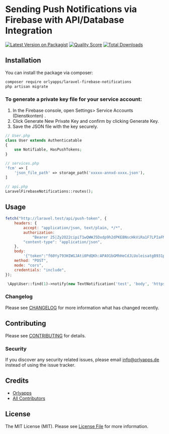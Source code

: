 # Sending Push Notifications via Firebase with API/Database Integration

[![Latest Version on Packagist](https://img.shields.io/packagist/v/orlyapps/laravel-firebase-notifications.svg?style=flat-square)](https://packagist.org/packages/orlyapps/laravel-firebase-notifications)
[![Quality Score](https://img.shields.io/scrutinizer/g/orlyapps/laravel-firebase-notifications.svg?style=flat-square)](https://scrutinizer-ci.com/g/orlyapps/laravel-firebase-notifications)
[![Total Downloads](https://img.shields.io/packagist/dt/orlyapps/laravel-firebase-notifications.svg?style=flat-square)](https://packagist.org/packages/orlyapps/laravel-firebase-notifications)

## Installation

You can install the package via composer:

```bash
composer require orlyapps/laravel-firebase-notifications
php artisan migrate
```

### To generate a private key file for your service account:
1. In the Firebase console, open Settings> Service Accounts (Dienstkonten) .
2. Click Generate New Private Key and confirm by clicking Generate Key.
3. Save the JSON file with the key securely.

```php
// User.php
class User extends Authenticatable
{
    use Notifiable, HasPushTokens;
}

// services.php
'fcm' => [
    'json_file_path' => storage_path('xxxxx-annxd-xxxx.json'),
]

// api.php
LaravelFirebaseNotifications::routes();
```

## Usage

```js
fetch("http://laravel.test/api/push-token", {
    headers: {
        accept: "application/json, text/plain, */*",
        authorization:
            "Bearer 25|Zy2O22cipiT1wQWWJ5Dxdp9h2dPKEBNscHkViRa1F7LPIaFMHjr3yR4Q6YVCp6hIRrhcavNGfHcO7EJ6",
        "content-type": "application/json",
    },
    body:
        '{"token":"f60Yy793HIWGJAti0PdQKh:APA91bGMhHeCdJLUoleisatgB931pepFq_PJp3smQvXY8ENEDiK9ldL5HhsIQ-4bCaoyd3lxndRjueWcrLhLDccCQ05_objqt4-V9HGceK0xgBsiyGG4atu8xMAi7vnclcAvIZ7G9wB_","type":"web"}',
    method: "POST",
    mode: "cors",
    credentials: "include",
});
```

```php
 \App\User::find(1)->notify(new TextNotification('test', 'body', 'https://orlyapps.de'));
```

### Changelog

Please see [CHANGELOG](CHANGELOG.md) for more information what has changed recently.

## Contributing

Please see [CONTRIBUTING](CONTRIBUTING.md) for details.

### Security

If you discover any security related issues, please email info@orlyapps.de instead of using the issue tracker.

## Credits

-   [Orlyapps](https://github.com/orlyapps)
-   [All Contributors](../../contributors)

## License

The MIT License (MIT). Please see [License File](LICENSE.md) for more information.
